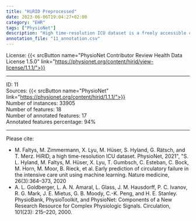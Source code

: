 ```yaml
---
title: "HiRID Preprocessed"
date: 2023-06-06T19:04:27+02:00
category: "EHR"
tags: ["PhysioNet"]
description: "High time-resolution ICU dataset is a freely accessible critical care dataset containing data of almost 34 thousand patients admitted to the Department of Intensive Care Medicine (ICU) of the Bern University Hospital in  Switzerland. HiRID has a high time resolution of registered data, most importantly for bedside monitoring, with most parameters recorded every 2 minutes. In this study, we select only variables included in preprocessed data provided by the authors."
annotation_file: "11_annotation.csv"
---
```


License: {{< srcButton name="PhysioNet Contributor Review Health Data License 1.5.0" link="https://physionet.org/content/hirid/view-license/1.1.1/">}} 

 --- 
ID: 11 \
Sources: {{< srcButton name="PhysioNet" link="https://physionet.org/content/hirid/1.1.1/">}}  \
Number of instances: 33905 \
Number of features: 18 \
Number of annotated features: 17 \
Annotated features percentage: 94% 

 --- 
Please cite: 
- M. Faltys, M. Zimmermann, X. Lyu, M. Hüser, S. Hyland, G. Rätsch, and T. Merz. HiRID, a high time-resolution ICU dataset. PhysioNet, 2021", "S. L. Hyland, M. Faltys, M. Hüser, X. Lyu, T. Gumbsch, C. Esteban, C. Bock, M. Horn, M. Moor, B. Rieck, et al. Early prediction of circulatory failure in the intensive care unit using machine learning. Nature medicine, 26(3):364–373, 2020 
- A. L. Goldberger, L. A. N. Amaral, L. Glass, J. M. Hausdorff, P. C. Ivanov, R. G. Mark, J. E. Mietus, G. B. Moody, C.-K. Peng, and H. E. Stanley. PhysioBank, PhysioToolkit, and PhysioNet: Components of a New Research Resource for Complex Physiologic Signals. Circulation, 101(23): 215–220, 2000. 
